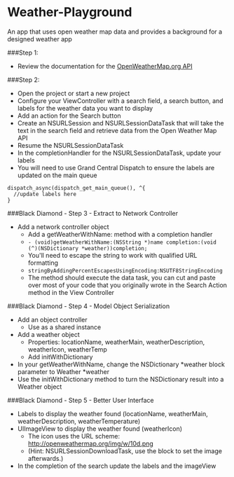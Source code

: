 Weather-Playground
==================

An app that uses open weather map data and provides a background for a designed weather app

###Step 1:
- Review the documentation for the [OpenWeatherMap.org API](http://api.openweathermap.org/data/2.5/)
  
###Step 2:
- Open the project or start a new project
- Configure your ViewController with a search field, a search button, and labels for the weather data you want to display
- Add an action for the Search button
- Create an NSURLSession and NSURLSessionDataTask that will take the text in the search field and retrieve data from the Open Weather Map API
- Resume the NSURLSessionDataTask
- In the completionHandler for the NSURLSessionDataTask, update your labels
- You will need to use Grand Central Dispatch to ensure the labels are updated on the main queue

```
dispatch_async(dispatch_get_main_queue(), ^{
  //update labels here
}
```
###Black Diamond - Step 3 - Extract to Network Controller

- Add a network controller object
  - Add a getWeatherWithName: method with a completion handler
  - ```- (void)getWeatherWithName:(NSString *)name completion:(void (^)(NSDictionary *weather))completion;```
  - You'll need to escape the string to work with qualified URL formatting 
  - ```stringByAddingPercentEscapesUsingEncoding:NSUTF8StringEncoding```
  - The method should execute the data task, you can cut and paste over most of your code that you originally wrote in the Search Action method in the View Controller

###Black Diamond - Step 4 - Model Object Serialization
- Add an object controller
  - Use as a shared instance
- Add a weather object
  - Properties: locationName, weatherMain, weatherDescription, weatherIcon, weatherTemp
  - Add initWithDictionary
- In your getWeatherWithName, change the NSDictionary *weather block parameter to Weather *weather
- Use the initWithDictionary method to turn the NSDictionary result into a Weather object

###Black Diamond - Step 5 - Better User Interface
  - Labels to display the weather found (locationName, weatherMain, weatherDescription, weatherTemperature)
  - UIImageView to display the weather found (weatherIcon)
    - The icon uses the URL scheme: http://openweathermap.org/img/w/10d.png
    - (Hint: NSURLSessionDownloadTask, use the block to set the image afterwards.)
- In the completion of the search update the labels and the imageView
